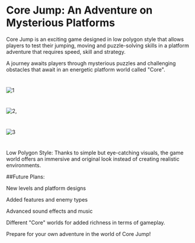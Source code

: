 # Core Jump: An Adventure on Mysterious Platforms
Core Jump is an exciting game designed in low polygon style that allows players to test their jumping, moving and puzzle-solving skills in a platform adventure that requires speed, skill and strategy.

A journey awaits players through mysterious puzzles and challenging obstacles that await in an energetic platform world called "Core".

#
![1](https://github.com/user-attachments/assets/4cd9c40b-2956-4e40-ab37-ad66395f8edb)


#
![2,](https://github.com/user-attachments/assets/a451e0d3-d3e7-4b03-b829-7721f01c258c)

#
![3](https://github.com/user-attachments/assets/b3a29e44-ab41-483d-bc34-c95de8a58367)

#


Low Polygon Style: Thanks to simple but eye-catching visuals, the game world offers an immersive and original look instead of creating realistic environments.

##Future Plans:

New levels and platform designs

Added features and enemy types

Advanced sound effects and music

Different "Core" worlds for added richness in terms of gameplay.

Prepare for your own adventure in the world of Core Jump!
